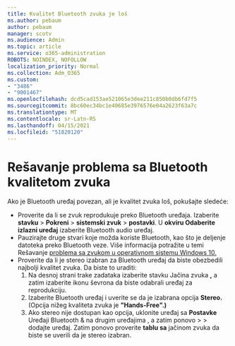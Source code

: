 ```yaml
---
title: Kvalitet Bluetooth zvuka je loš
ms.author: pebaum
author: pebaum
manager: scotv
ms.audience: Admin
ms.topic: article
ms.service: o365-administration
ROBOTS: NOINDEX, NOFOLLOW
localization_priority: Normal
ms.collection: Adm_O365
ms.custom:
- "3486"
- "9001467"
ms.openlocfilehash: dcd5cad153ae521065e3dee211c850b0db6fd7f5
ms.sourcegitcommit: 8bc60ec34bc1e40685e3976576e04a2623f63a7c
ms.translationtype: MT
ms.contentlocale: sr-Latn-RS
ms.lasthandoff: 04/15/2021
ms.locfileid: "51820120"
---
```

# <a name="fix-bluetooth-audio-quality-issue"></a>Rešavanje problema sa Bluetooth kvalitetom zvuka

Ako je Bluetooth uređaj povezan, ali je kvalitet zvuka loš, pokušajte sledeće:

- Proverite da li se zvuk reprodukuje preko Bluetooth uređaja. Izaberite **stavku**  >  **Pokreni**  >  **sistemski zvuk**  >  **postavki**. U **okviru Odaberite izlazni uređaj** izaberite Bluetooth audio uređaj.
- Pauzirajte druge stvari koje možda koriste Bluetooth, kao što je deljenje datoteka preko Bluetooth veze. Više informacija potražite u temi Rešavanje [problema sa zvukom u operativnom sistemu Windows 10.](https://support.microsoft.com/help/4520288/windows-10-fix-sound-problems)
- Proverite da li je stereo izabran za Bluetooth uređaj da biste obezbedili najbolji kvalitet zvuka. Da biste to uraditi: 
    1. Na desnoj strani trake zadataka izaberite stavku Jačina zvuka **,** a zatim izaberite ikonu ševrona da biste odabrali uređaj za reprodukciju.
    2. Izaberite Bluetooth uređaj i uverite se da je izabrana opcija **Stereo.** (Opcija nižeg kvaliteta zvuka je **"Hands-Free".)**
    3. Ako stereo nije dostupan kao opcija, uklonite uređaj sa **Postavke** Uređaji Bluetooth & na drugim uređajima , a zatim ponovo  >    >  dodajte uređaj. Zatim ponovo proverite **tablu sa** jačinom zvuka da biste se uverili da je stereo izabran.

